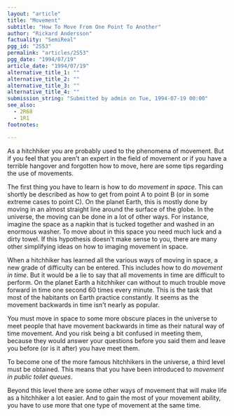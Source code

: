 ```yaml
---
layout: "article"
title: "Movement"
subtitle: "How To Move From One Point To Another"
author: "Rickard Andersson"
factuality: "SemiReal"
pgg_id: "2S53"
permalink: "articles/2S53"
pgg_date: "1994/07/19"
article_date: "1994/07/19"
alternative_title_1: ""
alternative_title_2: ""
alternative_title_3: ""
alternative_title_4: ""
submission_string: "Submitted by admin on Tue, 1994-07-19 00:00"
see_also:
  - 2R68
  - 1R1
footnotes: 

---
```

<div>
<p>As a hitchhiker you are probably used to the phenomena of movement. But if you feel that you aren't an expert in the field of movement or if you have a terrible hangover and forgotten how to move, here are some tips regarding the use of movements.</p>
<p>The first thing you have to learn is how to do <em>movement in space</em>. This can shortly be described as how to get from point A to point B (or in some extreme cases to point C). On the planet Earth, this is mostly done by moving in an almost straight line around the surface of the globe. In the universe, the moving can be done in a lot of other ways. For instance, imagine the space as a napkin that is tucked together and washed in an enormous washer. To move about in this space you need much luck and a dirty towel. If this hypothesis doesn't make sense to you, there are many other simplifying ideas on how to imaging movement in space.</p>
<p>When a hitchhiker has learned all the various ways of moving in space, a new grade of difficulty can be entered. This includes how to do <em>movement in time</em>. But it would be a lie to say that all movements in time are difficult to perform. On the planet Earth a hitchhiker can without to much trouble move forward in time one second 60 times every minute. This is the task that most of the habitants on Earth practice constantly. It seems as the movement backwards in time isn't nearly as popular.</p>
<p>You must move in space to some more obscure places in the universe to meet people that have movement backwards in time as their natural way of time movement. And you risk being a bit confused in meeting them, because they would answer your questions before you said them and leave you before (or is it after) you have meet them.</p>
<p>To become one of the more famous hitchhikers in the universe, a third level must be obtained. This means that you have been introduced to <em>movement in public toilet queues</em>.</p>
<p>Beyond this level there are some other ways of movement that will make life as a hitchhiker a lot easier. And to gain the most of your movement ability, you have to use more that one type of movement at the same time.</p>
</div>
